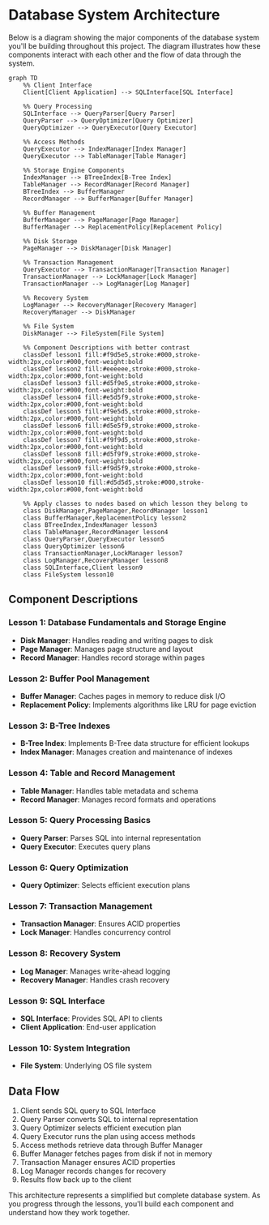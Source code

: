 # Database System Architecture

Below is a diagram showing the major components of the database system you'll be building throughout this project. The diagram illustrates how these components interact with each other and the flow of data through the system.

```mermaid
graph TD
    %% Client Interface
    Client[Client Application] --> SQLInterface[SQL Interface]
    
    %% Query Processing
    SQLInterface --> QueryParser[Query Parser]
    QueryParser --> QueryOptimizer[Query Optimizer]
    QueryOptimizer --> QueryExecutor[Query Executor]
    
    %% Access Methods
    QueryExecutor --> IndexManager[Index Manager]
    QueryExecutor --> TableManager[Table Manager]
    
    %% Storage Engine Components
    IndexManager --> BTreeIndex[B-Tree Index]
    TableManager --> RecordManager[Record Manager]
    BTreeIndex --> BufferManager
    RecordManager --> BufferManager[Buffer Manager]
    
    %% Buffer Management
    BufferManager --> PageManager[Page Manager]
    BufferManager --> ReplacementPolicy[Replacement Policy]
    
    %% Disk Storage
    PageManager --> DiskManager[Disk Manager]
    
    %% Transaction Management
    QueryExecutor --> TransactionManager[Transaction Manager]
    TransactionManager --> LockManager[Lock Manager]
    TransactionManager --> LogManager[Log Manager]
    
    %% Recovery System
    LogManager --> RecoveryManager[Recovery Manager]
    RecoveryManager --> DiskManager
    
    %% File System
    DiskManager --> FileSystem[File System]
    
    %% Component Descriptions with better contrast
    classDef lesson1 fill:#f9d5e5,stroke:#000,stroke-width:2px,color:#000,font-weight:bold
    classDef lesson2 fill:#eeeeee,stroke:#000,stroke-width:2px,color:#000,font-weight:bold
    classDef lesson3 fill:#d5f9e5,stroke:#000,stroke-width:2px,color:#000,font-weight:bold
    classDef lesson4 fill:#e5d5f9,stroke:#000,stroke-width:2px,color:#000,font-weight:bold
    classDef lesson5 fill:#f9e5d5,stroke:#000,stroke-width:2px,color:#000,font-weight:bold
    classDef lesson6 fill:#d5e5f9,stroke:#000,stroke-width:2px,color:#000,font-weight:bold
    classDef lesson7 fill:#f9f9d5,stroke:#000,stroke-width:2px,color:#000,font-weight:bold
    classDef lesson8 fill:#d5f9f9,stroke:#000,stroke-width:2px,color:#000,font-weight:bold
    classDef lesson9 fill:#f9d5f9,stroke:#000,stroke-width:2px,color:#000,font-weight:bold
    classDef lesson10 fill:#d5d5d5,stroke:#000,stroke-width:2px,color:#000,font-weight:bold
    
    %% Apply classes to nodes based on which lesson they belong to
    class DiskManager,PageManager,RecordManager lesson1
    class BufferManager,ReplacementPolicy lesson2
    class BTreeIndex,IndexManager lesson3
    class TableManager,RecordManager lesson4
    class QueryParser,QueryExecutor lesson5
    class QueryOptimizer lesson6
    class TransactionManager,LockManager lesson7
    class LogManager,RecoveryManager lesson8
    class SQLInterface,Client lesson9
    class FileSystem lesson10
```

## Component Descriptions

### Lesson 1: Database Fundamentals and Storage Engine
- **Disk Manager**: Handles reading and writing pages to disk
- **Page Manager**: Manages page structure and layout
- **Record Manager**: Handles record storage within pages

### Lesson 2: Buffer Pool Management
- **Buffer Manager**: Caches pages in memory to reduce disk I/O
- **Replacement Policy**: Implements algorithms like LRU for page eviction

### Lesson 3: B-Tree Indexes
- **B-Tree Index**: Implements B-Tree data structure for efficient lookups
- **Index Manager**: Manages creation and maintenance of indexes

### Lesson 4: Table and Record Management
- **Table Manager**: Handles table metadata and schema
- **Record Manager**: Manages record formats and operations

### Lesson 5: Query Processing Basics
- **Query Parser**: Parses SQL into internal representation
- **Query Executor**: Executes query plans

### Lesson 6: Query Optimization
- **Query Optimizer**: Selects efficient execution plans

### Lesson 7: Transaction Management
- **Transaction Manager**: Ensures ACID properties
- **Lock Manager**: Handles concurrency control

### Lesson 8: Recovery System
- **Log Manager**: Manages write-ahead logging
- **Recovery Manager**: Handles crash recovery

### Lesson 9: SQL Interface
- **SQL Interface**: Provides SQL API to clients
- **Client Application**: End-user application

### Lesson 10: System Integration
- **File System**: Underlying OS file system

## Data Flow

1. Client sends SQL query to SQL Interface
2. Query Parser converts SQL to internal representation
3. Query Optimizer selects efficient execution plan
4. Query Executor runs the plan using access methods
5. Access methods retrieve data through Buffer Manager
6. Buffer Manager fetches pages from disk if not in memory
7. Transaction Manager ensures ACID properties
8. Log Manager records changes for recovery
9. Results flow back up to the client

This architecture represents a simplified but complete database system. As you progress through the lessons, you'll build each component and understand how they work together.
